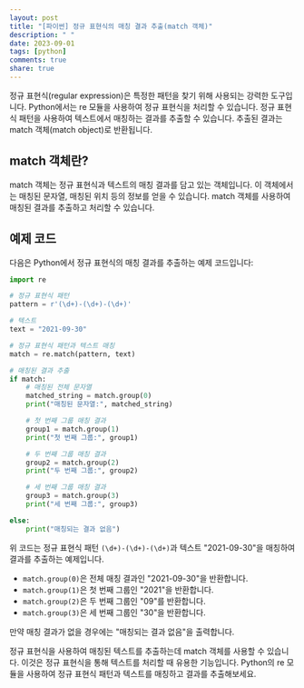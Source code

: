 ```yaml
---
layout: post
title: "[파이썬] 정규 표현식의 매칭 결과 추출(match 객체)"
description: " "
date: 2023-09-01
tags: [python]
comments: true
share: true
---
```


정규 표현식(regular expression)은 특정한 패턴을 찾기 위해 사용되는 강력한 도구입니다. Python에서는 re 모듈을 사용하여 정규 표현식을 처리할 수 있습니다. 정규 표현식 패턴을 사용하여 텍스트에서 매칭하는 결과를 추출할 수 있습니다. 추출된 결과는 match 객체(match object)로 반환됩니다.

## match 객체란?

match 객체는 정규 표현식과 텍스트의 매칭 결과를 담고 있는 객체입니다. 이 객체에서는 매칭된 문자열, 매칭된 위치 등의 정보를 얻을 수 있습니다. match 객체를 사용하여 매칭된 결과를 추출하고 처리할 수 있습니다.

## 예제 코드

다음은 Python에서 정규 표현식의 매칭 결과를 추출하는 예제 코드입니다:

```python
import re

# 정규 표현식 패턴
pattern = r'(\d+)-(\d+)-(\d+)'

# 텍스트
text = "2021-09-30"

# 정규 표현식 패턴과 텍스트 매칭
match = re.match(pattern, text)

# 매칭된 결과 추출
if match:
    # 매칭된 전체 문자열
    matched_string = match.group(0)
    print("매칭된 문자열:", matched_string)

    # 첫 번째 그룹 매칭 결과
    group1 = match.group(1)
    print("첫 번째 그룹:", group1)

    # 두 번째 그룹 매칭 결과
    group2 = match.group(2)
    print("두 번째 그룹:", group2)

    # 세 번째 그룹 매칭 결과
    group3 = match.group(3)
    print("세 번째 그룹:", group3)

else:
    print("매칭되는 결과 없음")
```

위 코드는 정규 표현식 패턴 `(\d+)-(\d+)-(\d+)`과 텍스트 "2021-09-30"을 매칭하여 결과를 추출하는 예제입니다. 

- `match.group(0)`은 전체 매칭 결과인 "2021-09-30"을 반환합니다.
- `match.group(1)`은 첫 번째 그룹인 "2021"을 반환합니다.
- `match.group(2)`은 두 번째 그룹인 "09"를 반환합니다.
- `match.group(3)`은 세 번째 그룹인 "30"을 반환합니다.

만약 매칭 결과가 없을 경우에는 "매칭되는 결과 없음"을 출력합니다.

정규 표현식을 사용하여 매칭된 텍스트를 추출하는데 match 객체를 사용할 수 있습니다. 이것은 정규 표현식을 통해 텍스트를 처리할 때 유용한 기능입니다. Python의 re 모듈을 사용하여 정규 표현식 패턴과 텍스트를 매칭하고 결과를 추출해보세요.